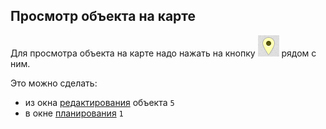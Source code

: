 ## Просмотр объекта на карте

Для просмотра объекта на карте надо нажать на кнопку ![](../images/map-icon-marker.png) рядом с ним.

Это можно сделать: 
- из окна [редактирования](database-object-edit.html) объекта `5`
- в окне [планирования](rep-planning-central-block-objects.html) `1`
